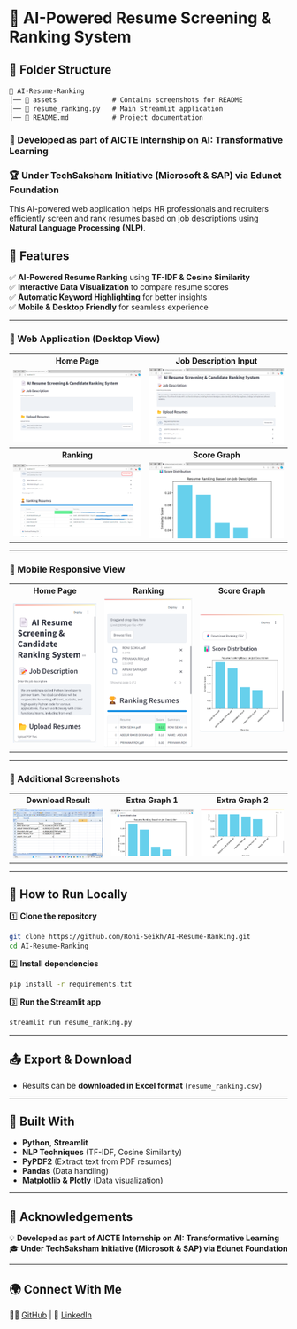 # 📄 AI-Powered Resume Screening & Ranking System

## 📁 Folder Structure
```
📂 AI-Resume-Ranking
│── 📂 assets              # Contains screenshots for README
│── 📜 resume_ranking.py   # Main Streamlit application
│── 📜 README.md           # Project documentation
```

### 🚀 Developed as part of AICTE Internship on AI: Transformative Learning  
### 🏆 Under TechSaksham Initiative (Microsoft & SAP) via Edunet Foundation  

This AI-powered web application helps HR professionals and recruiters efficiently screen and rank resumes based on job descriptions using **Natural Language Processing (NLP)**.

## 🌟 Features
✅ **AI-Powered Resume Ranking** using **TF-IDF & Cosine Similarity**  
✅ **Interactive Data Visualization** to compare resume scores  
✅ **Automatic Keyword Highlighting** for better insights  
✅ **Mobile & Desktop Friendly** for seamless experience  

---

### 🔹 Web Application (Desktop View)
<table>
  <tr>
    <th>Home Page</th>
    <th>Job Description Input</th>
  </tr>
  <tr>
    <td><img src="https://github.com/Roni-Seikh/AI-Resume-Ranking/blob/main/Assets/Home%20Page.png" width="400"></td>
    <td><img src="https://github.com/Roni-Seikh/AI-Resume-Ranking/blob/main/Assets/Job%20Description.png" width="400"></td>
  </tr>
  <tr>
    <th>Ranking</th>
    <th>Score Graph</th>
  </tr>
  <tr>
    <td><img src="https://github.com/Roni-Seikh/AI-Resume-Ranking/blob/main/Assets/Ranking.png" width="400"></td>
    <td><img src="https://github.com/Roni-Seikh/AI-Resume-Ranking/blob/main/Assets/Graph1.png" width="400"></td>
  </tr>
</table>

---

### 📱 Mobile Responsive View
<table>
  <tr>
    <th>Home Page</th>
    <th>Ranking</th>
    <th>Score Graph</th>
  </tr>
  <tr>
    <td><img src="https://github.com/Roni-Seikh/AI-Resume-Ranking/blob/main/Assets/Mobile%20Screen%20Home%20Page.png" width="250"></td>
    <td><img src="https://github.com/Roni-Seikh/AI-Resume-Ranking/blob/main/Assets/Mobile%20Screen%20Ranking.png" width="250"></td>
    <td><img src="https://github.com/Roni-Seikh/AI-Resume-Ranking/blob/main/Assets/Mobile%20Screen%20Graph.png" width="250"></td>
  </tr>
</table>

---

### 📂 Additional Screenshots
<table>
  <tr>
    <th>Download Result</th>
    <th>Extra Graph 1</th>
    <th>Extra Graph 2</th>
  </tr>
  <tr>
    <td><img src="https://github.com/Roni-Seikh/AI-Resume-Ranking/blob/main/Assets/Download%20Result.png" width="250"></td>
    <td><img src="https://github.com/Roni-Seikh/AI-Resume-Ranking/blob/main/Assets/Graph1.png" width="250"></td>
    <td><img src="https://github.com/Roni-Seikh/AI-Resume-Ranking/blob/main/Assets/Graph2.png" width="250"></td>
  </tr>
</table>

---

## 📂 How to Run Locally
1️⃣ **Clone the repository**  
```bash
git clone https://github.com/Roni-Seikh/AI-Resume-Ranking.git
cd AI-Resume-Ranking
```

2️⃣ **Install dependencies**  
```bash
pip install -r requirements.txt
```

3️⃣ **Run the Streamlit app**  
```bash
streamlit run resume_ranking.py
```

---

## 📤 Export & Download
- Results can be **downloaded in Excel format** (`resume_ranking.csv`)

---

## 🔧 Built With
- **Python**, **Streamlit**
- **NLP Techniques** (TF-IDF, Cosine Similarity)
- **PyPDF2** (Extract text from PDF resumes)
- **Pandas** (Data handling)
- **Matplotlib & Plotly** (Data visualization)

---

## 🤝 Acknowledgements
💡 **Developed as part of AICTE Internship on AI: Transformative Learning**  
🎓 **Under TechSaksham Initiative (Microsoft & SAP) via Edunet Foundation**

---

## 🌍 Connect With Me  
👨‍💻 [GitHub](https://github.com/Roni-Seikh) | 💼 [LinkedIn](https://in.linkedin.com/in/roniseikh)
 
```
